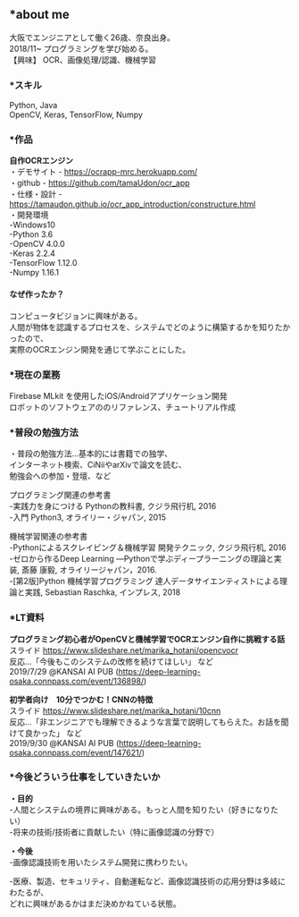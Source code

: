## *about me  
大阪でエンジニアとして働く26歳、奈良出身。  
2018/11~ プログラミングを学び始める。  
【興味】 OCR、画像処理/認識、機械学習  
    
### *スキル  
Python, Java  
OpenCV, Keras, TensorFlow, Numpy  
  
### *作品  
**自作OCRエンジン**  
・デモサイト - https://ocrapp-mrc.herokuapp.com/  
・github - https://github.com/tamaUdon/ocr_app  
・仕様・設計 -　https://tamaudon.github.io/ocr_app_introduction/constructure.html  
・開発環境  
      -Windows10  
      -Python 3.6  
      -OpenCV 4.0.0  
      -Keras 2.2.4  
      -TensorFlow 1.12.0  
      -Numpy 1.16.1  
  
#### なぜ作ったか？  
コンピュータビジョンに興味がある。  
人間が物体を認識するプロセスを、システムでどのように構築するかを知りたかったので、  
実際のOCRエンジン開発を通じて学ぶことにした。  
  
  
### *現在の業務
Firebase MLkit を使用したiOS/Androidアプリケーション開発  
ロボットのソフトウェアののリファレンス、チュートリアル作成  
  
### *普段の勉強方法  

・普段の勉強方法…基本的には書籍での独学、  
インターネット検索、CiNiiやarXivで論文を読む、  
勉強会への参加・登壇、など  
  
プログラミング関連の参考書  
-実践力を身につける Pythonの教科書, クジラ飛行机, 2016  
-入門 Python3, オライリー・ジャパン, 2015  
  
機械学習関連の参考書  
-Pythonによるスクレイピング＆機械学習 開発テクニック, クジラ飛行机, 2016    
-ゼロから作るDeep Learning ―Pythonで学ぶディープラーニングの理論と実装, 斎藤 康毅, オライリージャパン，2016.  
-[第2版]Python 機械学習プログラミング 達人データサイエンティストによる理論と実践, Sebastian Raschka, インプレス, 2018  
  
### *LT資料
**プログラミング初心者がOpenCVと機械学習でOCRエンジン自作に挑戦する話**   
スライド https://www.slideshare.net/marika_hotani/opencvocr  
反応…「今後もこのシステムの改修を続けてほしい」 など  
2019/7/29 @KANSAI AI PUB (https://deep-learning-osaka.connpass.com/event/136898/)  
  
**初学者向け　10分でつかむ！CNNの特徴**   
スライド https://www.slideshare.net/marika_hotani/10cnn  
反応…「非エンジニアでも理解できるような言葉で説明してもらえた。お話を聞けて良かった」 など  
2019/9/30 @KANSAI AI PUB (https://deep-learning-osaka.connpass.com/event/147621/)  
  
  
### *今後どういう仕事をしていきたいか
**・目的**   
-人間とシステムの境界に興味がある。もっと人間を知りたい（好きになりたい）  
-将来の技術/技術者に貢献したい（特に画像認識の分野で）  
  
 **・今後**  
 -画像認識技術を用いたシステム開発に携わりたい。  

-医療、製造、セキュリティ、自動運転など、画像認識技術の応用分野は多岐にわたるが、  
どれに興味があるかはまだ決めかねている状態。  
  
